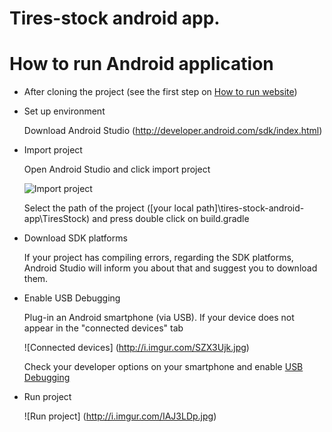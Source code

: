 # Tires-stock android app.

# How to run Android application

* After cloning the project (see the first step on [How to run website](https://github.com/lupu60/tires-stock/wiki/How-to-run-web-site))

* Set up environment

   Download Android Studio (http://developer.android.com/sdk/index.html)

* Import project

   Open Android Studio and click import project

   ![Import project](http://i.imgur.com/Wiuy7MJ.jpg)

   Select the path of the project ([your local path]\tires-stock-android-app\TiresStock) and press double click on         build.gradle

* Download SDK platforms

   If your project has compiling errors, regarding the SDK platforms, Android Studio will inform you about that and suggest you to download them.

* Enable USB Debugging

   Plug-in an Android smartphone (via USB). If your device does not appear in the "connected devices" tab

   ![Connected devices] (http://i.imgur.com/SZX3Ujk.jpg)

   Check your developer options on your smartphone and enable [USB Debugging](https://www.kingoapp.com/root-tutorials/how-to-enable-usb-debugging-mode-on-android.htm)

* Run project

   ![Run project] (http://i.imgur.com/IAJ3LDp.jpg)
